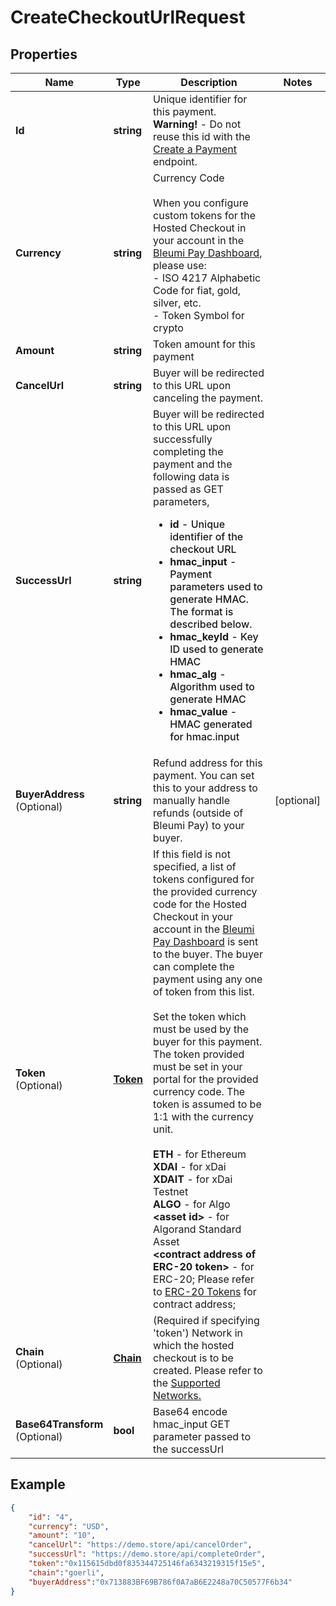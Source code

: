 # CreateCheckoutUrlRequest

## Properties
Name | Type | Description | Notes
------------ | ------------- | ------------- | -------------
**Id** | **string** | Unique identifier for this payment. <br> <b>Warning!</b> - Do not reuse this id with the [Create a Payment](https://pay.bleumi.com/docs/#create-a-payment) endpoint. |
**Currency** | **string** | Currency Code<br><br> When you configure custom tokens for the Hosted Checkout in your account in the <a href="https://pay.bleumi.com/app/" target="_blank">Bleumi Pay Dashboard</a>, please use:<br> - ISO 4217 Alphabetic Code for fiat, gold, silver, etc.<br> - Token Symbol for crypto |
**Amount** | **string** | Token amount for this payment | 
**CancelUrl** | **string** | Buyer will be redirected to this URL upon canceling the payment. | 
**SuccessUrl** | **string** | Buyer will be redirected to this URL upon successfully completing the payment and the following data is passed as GET parameters, <ul style="font-weight: 500"><li><b>id</b> - Unique identifier of the checkout URL</li><li><b>hmac_input</b> - Payment parameters used to generate HMAC. The format is described below.</li> <li><b>hmac_keyId</b> - Key ID used to generate HMAC</li> <li><b>hmac_alg</b> - Algorithm used to generate HMAC</li> <li><b>hmac_value</b> - HMAC generated for hmac.input</li></ul> 
**BuyerAddress** <br>(Optional)  | **string** | Refund address for this payment. You can set this to your address to manually handle refunds (outside of Bleumi Pay) to your buyer. | [optional] 
**Token**<br>(Optional) | [**Token**](Token.md) |  If this field is not specified, a list of tokens configured for the provided currency code for the Hosted Checkout in your account in the <a href="https://pay.bleumi.com/app/" target="_blank">Bleumi Pay Dashboard</a> is sent to the buyer. The buyer can complete the payment using any one of token from this list. <br><br> Set the token which must be used by the buyer for this payment. The token provided must be set in your portal for the provided currency code. The token is assumed to be 1:1 with the currency unit. <br><br>  <b>ETH</b> - for Ethereum<br> <b>XDAI</b> - for xDai<br> <b>XDAIT</b> - for xDai Testnet<br> <b>ALGO</b> - for Algo<br>  <b>&lt;asset id&gt;</b> - for Algorand Standard Asset<br> <b>&lt;contract address of ERC-20 token&gt;</b> - for ERC-20; Please refer to [ERC-20 Tokens](https://pay.bleumi.com/docs/#erc-20) for contract address; |
**Chain**<br>(Optional) | [**Chain**](Chain.md) | (Required if specifying 'token') Network in which the hosted checkout is to be created. Please refer to the [Supported Networks.](https://pay.bleumi.com/docs/#supported-networks) | 
**Base64Transform** <br> (Optional) | **bool** | Base64 encode hmac_input GET parameter passed to the successUrl |

## Example

```json
{
    "id": "4",
    "currency": "USD",
    "amount": "10",
    "cancelUrl": "https://demo.store/api/cancelOrder",
    "successUrl": "https://demo.store/api/completeOrder",
    "token":"0x115615dbd0f835344725146fa6343219315f15e5",
    "chain":"goerli",
    "buyerAddress":"0x713883BF69B786f0A7aB6E2248a70C50577F6b34"
}
```